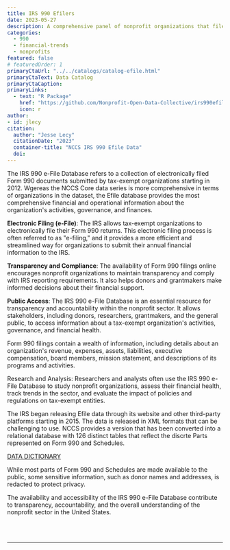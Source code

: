 ```yaml
---
title: IRS 990 Efilers
date: 2023-05-27
description: A comprehensive panel of nonprofit organizations that file IRS form 990. 
categories:
  - 990
  - financial-trends
  - nonprofits
featured: false
# featuredOrder: 1
primaryCtaUrl: "../../catalogs/catalog-efile.html"
primaryCtaText: Data Catalog
primaryCtaCaption:
primaryLinks:
  - text: "R Package"
    href: "https://github.com/Nonprofit-Open-Data-Collective/irs990efile"
    icon: r
author:
- id: jlecy
citation: 
  author: "Jesse Lecy"
  citationDate: "2023"
  container-title: "NCCS IRS 990 Efile Data"
  doi:
---
```


The IRS 990 e-File Database refers to a collection of electronically filed Form 990 documents submitted by tax-exempt organizations starting in 2012. Wgereas the NCCS Core data series is more comprehensive in terms of organizations in the dataset, the Efile database provides the most comprehensive financial and operational information about the organization's activities, governance, and finances.

**Electronic Filing (e-File)**: The IRS allows tax-exempt organizations to electronically file their Form 990 returns. This electronic filing process is often referred to as "e-filing," and it provides a more efficient and streamlined way for organizations to submit their annual financial information to the IRS.

**Transparency and Compliance**: The availability of Form 990 filings online encourages nonprofit organizations to maintain transparency and comply with IRS reporting requirements. It also helps donors and grantmakers make informed decisions about their financial support.

**Public Access**: The IRS 990 e-File Database is an essential resource for transparency and accountability within the nonprofit sector. It allows stakeholders, including donors, researchers, grantmakers, and the general public, to access information about a tax-exempt organization's activities, governance, and financial health.

Form 990 filings contain a wealth of information, including details about an organization's revenue, expenses, assets, liabilities, executive compensation, board members, mission statement, and descriptions of its programs and activities.

Research and Analysis: Researchers and analysts often use the IRS 990 e-File Database to study nonprofit organizations, assess their financial health, track trends in the sector, and evaluate the impact of policies and regulations on tax-exempt entities.

The IRS began releasing Efile data through its website and other third-party platforms starting in 2015. The data is released in XML formats that can be challenging to use. NCCS provides a version that has been converted into a relational database with 126 distinct tables that reflect the discrte Parts represented on Form 990 and Schedules.  

<a class="btn -tertiary " href="https://nonprofit-open-data-collective.github.io/irs990efile/data-dictionary/data-dictionary.html">
  <span>DATA DICTIONARY</span>
</a>


While most parts of Form 990 and Schedules are made available to the public, some sensitive information, such as donor names and addresses, is redacted to protect privacy.

The availability and accessibility of the IRS 990 e-File Database contribute to transparency, accountability, and the overall understanding of the nonprofit sector in the United States.

<br>
<br>
<hr>
<br>
<br>
